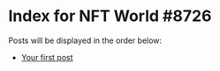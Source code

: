 # Index for NFT World #8726
Posts will be displayed in the order below:

- [Your first post](./001-first.md)

